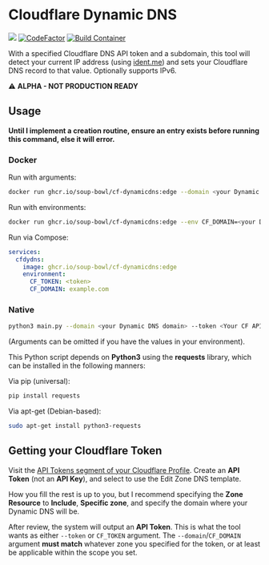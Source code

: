 # Cloudflare Dynamic DNS

[![](https://img.shields.io/docker/pulls/soupbowl/cf-dynamicdns?logo=docker&logoColor=white)](https://hub.docker.com/r/soupbowl/cf-dynamicdns)
[![CodeFactor](https://www.codefactor.io/repository/github/soup-bowl/cloudflare-dynamicdns/badge)](https://www.codefactor.io/repository/github/soup-bowl/cloudflare-dynamicdns)
[![Build Container](https://github.com/soup-bowl/cloudflare-dynamicdns/actions/workflows/build.yml/badge.svg)](https://github.com/soup-bowl/cloudflare-dynamicdns/actions/workflows/build.yml)

With a specified Cloudflare DNS API token and a subdomain, this tool will detect your current IP address (using
[ident.me](https://api.ident.me/)) and sets your Cloudflare DNS record to that value. Optionally supports IPv6.

:warning: **ALPHA - NOT PRODUCTION READY**

## Usage

**Until I implement a creation routine, ensure an entry exists before running this command, else it will error.**

### Docker

Run with arguments:

```bash
docker run ghcr.io/soup-bowl/cf-dynamicdns:edge --domain <your Dynamic DNS domain> --token <Your CF API Token>
```

Run with environments:

```bash
docker run ghcr.io/soup-bowl/cf-dynamicdns:edge --env CF_DOMAIN=<your Dynamic DNS domain> --env CF_TOKEN=<Your CF API Token>
```

Run via Compose:

```yml
services:
  cfdydns:
    image: ghcr.io/soup-bowl/cf-dynamicdns:edge
    environment:
      CF_TOKEN: <token>
      CF_DOMAIN: example.com
```

### Native

```bash
python3 main.py --domain <your Dynamic DNS domain> --token <Your CF API Token>
```

(Arguments can be omitted if you have the values in your environment).

This Python script depends on **Python3** using the **requests** library, which can be installed in the following manners:

Via pip (universal):

```bash
pip install requests
```

Via apt-get (Debian-based):

```bash
sudo apt-get install python3-requests
```

## Getting your Cloudflare Token

Visit the [API Tokens segment of your Cloudflare Profile](https://dash.cloudflare.com/profile/api-tokens). Create an
**API Token** (not an **API Key**), and select to use the Edit Zone DNS template.

How you fill the rest is up to you, but I recommend specifying the **Zone Resource** to **Include**, **Specific zone**,
and specify the domain where your Dynamic DNS will be.

After review, the system will output an **API Token**. This is what the tool wants as either `--token` or `CF_TOKEN`
argument. The `--domain`/`CF_DOMAIN` argument **must match** whatever zone you specified for the token, or at least be
applicable within the scope you set.
